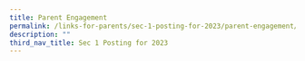 ```yaml
---
title: Parent Engagement
permalink: /links-for-parents/sec-1-posting-for-2023/parent-engagement/
description: ""
third_nav_title: Sec 1 Posting for 2023
---
```

